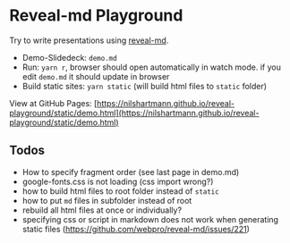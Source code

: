 # Reveal-md Playground

Try to write presentations using [reveal-md](https://github.com/webpro/reveal-md).

- Demo-Slidedeck: `demo.md`
- Run: `yarn r`, browser should open automatically in watch mode. if you edit `demo.md` it should update in browser
- Build static sites: `yarn static` (will build html files to `static` folder)

View at GitHub Pages: [https://nilshartmann.github.io/reveal-playground/static/demo.html](https://nilshartmann.github.io/reveal-playground/static/demo.html)

## Todos

- How to specify fragment order (see last page in demo.md)
- google-fonts.css is not loading (css import wrong?)
- how to build html files to root folder instead of `static`
- how to put `md` files in subfolder instead of root
- rebuild all html files at once or individually?
- specifying css or script in markdown does not work when generating static files (https://github.com/webpro/reveal-md/issues/221)
